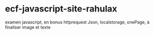 # ecf-javascript-site-rahulax
examen javascript, en bonus httprequest Json, localstorage, onePage, à finaliser image et texte
